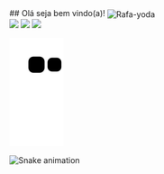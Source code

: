 

<div>
  ## Olá seja bem vindo(a)!
<img align="center" alt="Rafa-yoda" src="https://data.whicdn.com/images/65347585/original.gif">
</div>
<div> 
  <a href="https://www.instagram.com/juliana_tangerino/" target="_blank"><img src="https://img.shields.io/badge/-Instagram-%23E4405F?style=for-the-badge&logo=instagram&logoColor=white" target="_blank"></a>
  <a href = "mailto:julianatangerino2017@gmail.com"><img src="https://img.shields.io/badge/-Gmail-%23333?style=for-the-badge&logo=gmail&logoColor=white" target="_blank"></a>
  <a href="https://www.linkedin.com/in/juliana-tangerino-b52493200/" target="_blank"><img src="https://img.shields.io/badge/-LinkedIn-%230077B5?style=for-the-badge&logo=linkedin&logoColor=white" target="_blank"></a> 
 
  ![Snake animation](https://github.com/rafaballerini/rafaballerini/blob/output/github-contribution-grid-snake.svg)
 
</div>

![Snake animation](https://github.com/juliatangerino/juliatangerino/blob/output/github-contribution-grid-snake.svg)
